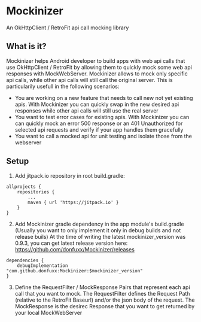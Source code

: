 # Mockinizer
An OkHttpClient / RetroFit api call mocking library

## What is it?

Mockinizer helps Android developer to build apps with web api calls that use OkHttpClient / RetroFit by allowing them to quickly mock some web api responses with MockWebServer. Mockinizer allows to mock only specific api calls, while other api calls will still call the original server. 
This is particularily usefull in the following scenarios:
- You are working on a new feature that needs to call new not yet existing apis. With Mockinizer you can quickly swap in the new desired api responses while other api calls will still use the real server
- You want to test error cases for existing apis. With Mockinizer you can can quickly mock an error 500 response or an 401 Unauthorized for selected api requests and verify if your app handles them gracefully
- You want to call a mocked api for unit testing and isolate those from the webserver

## Setup

1. Add jitpack.io repository in root build.gradle: 
```
allprojects {
	repositories {
		...
		maven { url 'https://jitpack.io' }
	}
}
```
2. Add Mockinizer gradle dependency in the app module's build.gradle (Usually you want to only implement it only in debug builds and not release buils) At the time of writing the latest mockinizer_version was 0.9.3, you can get latest release version here: https://github.com/donfuxx/Mockinizer/releases
```
dependencies {
    debugImplementation "com.github.donfuxx:Mockinizer:$mockinizer_version"
}
``` 
3. Define the RequestFilter / MockResponse Pairs that represent each api call that you want to mock. The RequestFilter defines the Request Path (relative to the RetroFit Baseurl) and/or the json body of the request. The MockResponse is the desirec Response that you want to get returned by your local MockWebServer 
